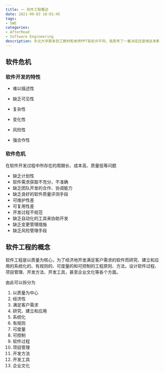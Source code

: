 ```yaml
---
title: 一 软件工程概述
date: 2021-09-03 18:01:45
tags:
- SWE
categories:
- AfterRead
- Software Engineering
description: 东北大学那本软工教材和老师PPT有些许不同，我思考了一番决定还是用这本教材来过一遍
---
```


## 软件危机

### 软件开发的特性

* 难以描述性

* 缺乏可见性

* 复杂性

* 变化性

* 风险性

* 强合作性

### 软件危机

在软件开发过程中所存在的周期长、成本高、质量低等问题

* 缺乏计划性
* 软件需求获取不充分，不准确
* 缺乏团队开发的合作、协调能力
* 缺乏良好的软件质量评测手段
* 可维护性差
* 可复用性差
* 开发过程不规范
* 缺乏自动化的工具来协助开发
* 缺乏变更管理措施
* 缺乏风险管理手段

## 软件工程的概念

软件工程是以质量为核心，为了经济地开发满足客户需求的软件而研究、建立和应用的系统化的、有规则的、可度量的和可控制的工程原则、方法，设计软件过程、项目管理、开发方法、开发工具，甚至企业文化等各个方面。

由此可以拆分为

1. 以质量为中心
2. 经济性
3. 满足客户需求
4. 研究、建立和应用
5. 系统化
6. 有规则
7. 可度量
8. 可控制
9. 软件过程
10. 项目管理
11. 开发方法
12. 开发工具
13. 企业文化
